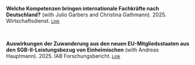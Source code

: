 **Welche Kompetenzen bringen internationale Fachkräfte nach Deutschland?** 
(with Julio Garbers and Christina Gathmann). 2025. Wirtschaftsdienst.<small>  [Link](https://doku.iab.de/forschungsbericht/2025/fb1825.pdf) </small>

<br/>

**Auswirkungen der Zuwanderung aus den neuen EU-Mitgliedsstaaten aus den SGB-II-Leistungsbezug von Einheimischen** 
(with Andreas Hauptmann). 2025. IAB Forschungsbericht.<small>  [Link](https://doku.iab.de/forschungsbericht/2025/fb1825.pdf) </small>
<br/>

